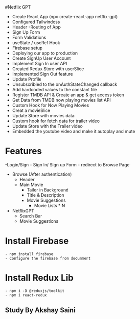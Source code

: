 #Netflix GPT

- Create React App (npx create-react-app netflix-gpt)
- Configured Tailwindcss 
- Header
-Routing of App
- Sign Up Form
- Form Validations
- useState / useRef Hook
- Firebase setup
- Deploying our app to production
- Create SignUp User Account
- Implement Sign In user API
- Created Redux Store with userSlice
- Implemented Sign Out feature
- Update Profile
- Unsubscribied to the onAuthStateChanged callback  
- Add hardcoded values to the constant file
- Register TMDB API & Create an app & get access token
- Get Data from TMDB now playing movies list API
- Custom Hook for Now Playing Movies
- Creat a movieSlice
- Update Store with movies data
- Custom hook for fetch data for trailer video
- Update Store with the Trailer video
- Embedded the youtube video and make it autoplay and mute




# Features
-Login/Sign
    - Sign In/ Sign up Form
    - redirect to Browse Page
- Browse (After authentication)
    - Header
    - Main Movie
        - Tailer in Background
        - Title & Description
        - Movie Suggestions
            - Movie Lists * N
- NetflixGPT
    - Search Bar
    - Movie Suggestions

# Install Firebase
    - npm install firebase
    - Configure the firebase from documment 

# Install Redux Lib
    - npm i -D @reduxjs/toolkit
    - npm i react-redux


## Study By Akshay Saini ##
